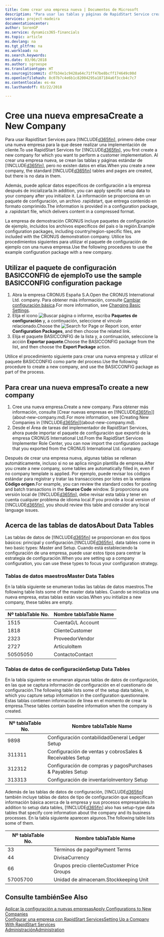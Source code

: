 ```yaml
---
title: Como crear una empresa nueva | Documentos de Microsoft
description: "Para usar las tablas y páginas de RapidStart Service creadas que no tienen datos."
services: project-madeira
documentationcenter: 
author: SorenGP
ms.service: dynamics365-financials
ms.topic: article
ms.devlang: na
ms.tgt_pltfrm: na
ms.workload: na
ms.search.keywords: 
ms.date: 03/06/2018
ms.author: sgroespe
ms.translationtype: HT
ms.sourcegitcommit: d7fb34e1c9428a64c71ff47be8bcff174649c00d
ms.openlocfilehash: 8c07b7c4e6b1c82004295a187184a6f3ccb4c7c7
ms.contentlocale: es-mx
ms.lasthandoff: 03/22/2018

---
```

# <a name="create-a-new-company"></a><span data-ttu-id="18897-103">Cree una nueva empresa</span><span class="sxs-lookup"><span data-stu-id="18897-103">Create a New Company</span></span>
<span data-ttu-id="18897-104">Para usar RapidStart Services para [!INCLUDE[d365fin](includes/d365fin_md.md)], primero debe crear una nueva empresa para la que desee realizar una implementación de cliente.</span><span class="sxs-lookup"><span data-stu-id="18897-104">To use RapidStart Services for [!INCLUDE[d365fin](includes/d365fin_md.md)], you first create a new company for which you want to perform a customer implementation.</span></span> <span data-ttu-id="18897-105">Al crear una empresa nueva, se crean las tablas y páginas estándar de [!INCLUDE[d365fin](includes/d365fin_md.md)], pero no existen datos en ellas.</span><span class="sxs-lookup"><span data-stu-id="18897-105">When you create a new company, the standard [!INCLUDE[d365fin](includes/d365fin_md.md)] tables and pages are created, but there is no data in them.</span></span>

<span data-ttu-id="18897-106">Además, puede aplicar datos específicos de configuración a la empresa después de inicializarla.</span><span class="sxs-lookup"><span data-stu-id="18897-106">In addition, you can apply specific setup data to your company after you initialize it.</span></span> <span data-ttu-id="18897-107">La información se proporciona en un paquete de configuración, un archivo .rapidstart, que entrega contenido en formato comprimido.</span><span class="sxs-lookup"><span data-stu-id="18897-107">The information is provided in a configuration package, a .rapidstart file, which delivers content in a compressed format.</span></span>  

<span data-ttu-id="18897-108">La empresa de demostración CRONUS incluye paquetes de configuración de ejemplo, incluidos los archivos específicos del país o la región.</span><span class="sxs-lookup"><span data-stu-id="18897-108">Example configuration packages, including country/region-specific files, are included with the CRONUS demonstration company.</span></span> <span data-ttu-id="18897-109">Utilice los procedimientos siguientes para utilizar el paquete de configuración de ejemplo con una nueva empresa.</span><span class="sxs-lookup"><span data-stu-id="18897-109">Use the following procedures to use the example configuration package with a new company.</span></span>  

## <a name="to-use-the-sample-basicconfig-configuration-package"></a><span data-ttu-id="18897-110">Utilizar el paquete de configuración BASICCONFIG de ejemplo</span><span class="sxs-lookup"><span data-stu-id="18897-110">To use the sample BASICCONFIG configuration package</span></span>  
1. <span data-ttu-id="18897-111">Abra la empresa CRONUS España S.A.</span><span class="sxs-lookup"><span data-stu-id="18897-111">Open the CRONUS International Ltd. company.</span></span> <span data-ttu-id="18897-112">Para obtener más información, consulte [Cambiar configuración básica](ui-change-basic-settings.md).</span><span class="sxs-lookup"><span data-stu-id="18897-112">For more information, see [Changing Basic Settings](ui-change-basic-settings.md).</span></span>
2. <span data-ttu-id="18897-113">Elija el icono ![Buscar página o informe](media/ui-search/search_small.png "icono Buscar página o informe"), escriba **Paquetes de configuración** y, a continuación, seleccione el vínculo relacionado.</span><span class="sxs-lookup"><span data-stu-id="18897-113">Choose the ![Search for Page or Report](media/ui-search/search_small.png "Search for Page or Report icon") icon, enter **Configuration Packages**, and then choose the related link.</span></span>  
3. <span data-ttu-id="18897-114">Elija el paquete BASICCONFIG de la lista y, a continuación, seleccione la acción **Exportar paquete**.</span><span class="sxs-lookup"><span data-stu-id="18897-114">Choose the BASICCONFIG package from the list, and then choose the **Export Package** action.</span></span>  

<span data-ttu-id="18897-115">Utilice el procedimiento siguiente para crear una nueva empresa y utilizar el paquete BASICCONFIG como parte del proceso.</span><span class="sxs-lookup"><span data-stu-id="18897-115">Use the following procedure to create a new company, and use the BASICCONFIG package as part of the process.</span></span>  

## <a name="to-create-a-new-company"></a><span data-ttu-id="18897-116">Para crear una nueva empresa</span><span class="sxs-lookup"><span data-stu-id="18897-116">To create a new company</span></span>  
1. <span data-ttu-id="18897-117">Cree una nueva empresa.</span><span class="sxs-lookup"><span data-stu-id="18897-117">Create a new company.</span></span> <span data-ttu-id="18897-118">Para obtener más información, consulte [Crear nuevas empresas en [!INCLUDE[d365fin](includes/d365fin_md.md)]](about-new-company.md).</span><span class="sxs-lookup"><span data-stu-id="18897-118">For more information, see [Creating New Companies in [!INCLUDE[d365fin](includes/d365fin_md.md)]](about-new-company.md).</span></span>
2. <span data-ttu-id="18897-119">Desde el Área de tareas del implementador de RapidStart Services, ahora puede importar el paquete de configuración que exportó de la empresa CRONUS International Ltd.</span><span class="sxs-lookup"><span data-stu-id="18897-119">From the RapidStart Services Implementer Role Center, you can now import the configuration package that you exported from the CRONUS International Ltd. company.</span></span>

<span data-ttu-id="18897-120">Después de crear una empresa nueva, algunas tablas se rellenan automáticamente, incluso si no se aplica ningún plantilla de empresa.</span><span class="sxs-lookup"><span data-stu-id="18897-120">After you create a new company, some tables are automatically filled in, even if no company template is applied.</span></span> <span data-ttu-id="18897-121">Por ejemplo, puede revisar los códigos estándar para registrar y tratar las transacciones por lotes en la ventana **Código origen**.</span><span class="sxs-lookup"><span data-stu-id="18897-121">For example, you can review the standard codes for posting and batch transactions in the **Source Code** window.</span></span> <span data-ttu-id="18897-122">Si proporciona una versión local de [!INCLUDE[d365fin](includes/d365fin_md.md)], debe revisar esta tabla y tener en cuenta cualquier problema de idioma local.</span><span class="sxs-lookup"><span data-stu-id="18897-122">If you provide a local version of [!INCLUDE[d365fin](includes/d365fin_md.md)], you should review this table and consider any local language issues.</span></span>

## <a name="about-data-tables"></a><span data-ttu-id="18897-123">Acerca de las tablas de datos</span><span class="sxs-lookup"><span data-stu-id="18897-123">About Data Tables</span></span>
<span data-ttu-id="18897-124">Las tablas de datos de [!INCLUDE[d365fin](includes/d365fin_md.md)] se proporcionan en dos tipos básicos: principal y configuración.</span><span class="sxs-lookup"><span data-stu-id="18897-124">[!INCLUDE[d365fin](includes/d365fin_md.md)], data tables come in two basic types: Master and Setup.</span></span> <span data-ttu-id="18897-125">Cuando está estableciendo la configuración de una empresa, puede usar estos tipos para centrar la estrategia de configuración.</span><span class="sxs-lookup"><span data-stu-id="18897-125">When you are setting up a company configuration, you can use these types to focus your configuration strategy.</span></span>  

### <a name="master-data-tables"></a><span data-ttu-id="18897-126">Tablas de datos maestros</span><span class="sxs-lookup"><span data-stu-id="18897-126">Master Data Tables</span></span>  
<span data-ttu-id="18897-127">En la tabla siguiente se enumeran todas las tablas de datos maestros.</span><span class="sxs-lookup"><span data-stu-id="18897-127">The following table lists some of the master data tables.</span></span> <span data-ttu-id="18897-128">Cuando se inicializa una nueva empresa, estas tablas están vacías.</span><span class="sxs-lookup"><span data-stu-id="18897-128">When you initialize a new company, these tables are empty.</span></span>  

|<span data-ttu-id="18897-129">Nº tabla</span><span class="sxs-lookup"><span data-stu-id="18897-129">Table No.</span></span>|<span data-ttu-id="18897-130">Nombre tabla</span><span class="sxs-lookup"><span data-stu-id="18897-130">Table Name</span></span>|  
|-------------------|--------------------|  
|<span data-ttu-id="18897-131">15</span><span class="sxs-lookup"><span data-stu-id="18897-131">15</span></span>|<span data-ttu-id="18897-132">Cuenta</span><span class="sxs-lookup"><span data-stu-id="18897-132">G/L Account</span></span>|  
|<span data-ttu-id="18897-133">18</span><span class="sxs-lookup"><span data-stu-id="18897-133">18</span></span>|<span data-ttu-id="18897-134">Cliente</span><span class="sxs-lookup"><span data-stu-id="18897-134">Customer</span></span>|  
|<span data-ttu-id="18897-135">23</span><span class="sxs-lookup"><span data-stu-id="18897-135">23</span></span>|<span data-ttu-id="18897-136">Proveedor</span><span class="sxs-lookup"><span data-stu-id="18897-136">Vendor</span></span>|  
|<span data-ttu-id="18897-137">27</span><span class="sxs-lookup"><span data-stu-id="18897-137">27</span></span>|<span data-ttu-id="18897-138">Artículo</span><span class="sxs-lookup"><span data-stu-id="18897-138">Item</span></span>|  
|<span data-ttu-id="18897-139">5050</span><span class="sxs-lookup"><span data-stu-id="18897-139">5050</span></span>|<span data-ttu-id="18897-140">Contacto</span><span class="sxs-lookup"><span data-stu-id="18897-140">Contact</span></span>|  

### <a name="setup-data-tables"></a><span data-ttu-id="18897-141">Tablas de datos de configuración</span><span class="sxs-lookup"><span data-stu-id="18897-141">Setup Data Tables</span></span>  
<span data-ttu-id="18897-142">En la tabla siguiente se enumeran algunas tablas de datos de configuración, en las que se captura información de configuración en el cuestionario de configuración.</span><span class="sxs-lookup"><span data-stu-id="18897-142">The following table lists some of the setup data tables, in which you capture setup information in the configuration questionnaire.</span></span> <span data-ttu-id="18897-143">Estas tablas contienen información de línea en el momento de crear la empresa.</span><span class="sxs-lookup"><span data-stu-id="18897-143">These tables contain baseline information when the company is created.</span></span>  

|<span data-ttu-id="18897-144">Nº tabla</span><span class="sxs-lookup"><span data-stu-id="18897-144">Table No.</span></span>|<span data-ttu-id="18897-145">Nombre tabla</span><span class="sxs-lookup"><span data-stu-id="18897-145">Table Name</span></span>|  
|-------------------|--------------------|  
|<span data-ttu-id="18897-146">98</span><span class="sxs-lookup"><span data-stu-id="18897-146">98</span></span>|<span data-ttu-id="18897-147">Configuración contabilidad</span><span class="sxs-lookup"><span data-stu-id="18897-147">General Ledger Setup</span></span>|  
|<span data-ttu-id="18897-148">311</span><span class="sxs-lookup"><span data-stu-id="18897-148">311</span></span>|<span data-ttu-id="18897-149">Configuración de ventas y cobros</span><span class="sxs-lookup"><span data-stu-id="18897-149">Sales & Receivables Setup</span></span>|  
|<span data-ttu-id="18897-150">312</span><span class="sxs-lookup"><span data-stu-id="18897-150">312</span></span>|<span data-ttu-id="18897-151">Configuración de compras y pagos</span><span class="sxs-lookup"><span data-stu-id="18897-151">Purchases & Payables Setup</span></span>|  
|<span data-ttu-id="18897-152">313</span><span class="sxs-lookup"><span data-stu-id="18897-152">313</span></span>|<span data-ttu-id="18897-153">Configuración de inventario</span><span class="sxs-lookup"><span data-stu-id="18897-153">Inventory Setup</span></span>|  

<span data-ttu-id="18897-154">Además de las tablas de datos de configuración, [!INCLUDE[d365fin](includes/d365fin_md.md)] también incluye tablas de datos de tipo de configuración que especifican información básica acerca de la empresa y sus procesos empresariales.</span><span class="sxs-lookup"><span data-stu-id="18897-154">In addition to setup data tables, [!INCLUDE[d365fin](includes/d365fin_md.md)] also has setup-type data tables that specify core information about the company and its business processes.</span></span> <span data-ttu-id="18897-155">En la tabla siguiente aparecen algunos.</span><span class="sxs-lookup"><span data-stu-id="18897-155">The following table lists some of them.</span></span>  

|<span data-ttu-id="18897-156">Nº tabla</span><span class="sxs-lookup"><span data-stu-id="18897-156">Table No.</span></span>|<span data-ttu-id="18897-157">Nombre tabla</span><span class="sxs-lookup"><span data-stu-id="18897-157">Table Name</span></span>|  
|-------------------|--------------------|  
|<span data-ttu-id="18897-158">3</span><span class="sxs-lookup"><span data-stu-id="18897-158">3</span></span>|<span data-ttu-id="18897-159">Términos de pago</span><span class="sxs-lookup"><span data-stu-id="18897-159">Payment Terms</span></span>|  
|<span data-ttu-id="18897-160">4</span><span class="sxs-lookup"><span data-stu-id="18897-160">4</span></span>|<span data-ttu-id="18897-161">Divisa</span><span class="sxs-lookup"><span data-stu-id="18897-161">Currency</span></span>|  
|<span data-ttu-id="18897-162">6</span><span class="sxs-lookup"><span data-stu-id="18897-162">6</span></span>|<span data-ttu-id="18897-163">Grupos precio cliente</span><span class="sxs-lookup"><span data-stu-id="18897-163">Customer Price Groups</span></span>|  
|<span data-ttu-id="18897-164">5700</span><span class="sxs-lookup"><span data-stu-id="18897-164">5700</span></span>|<span data-ttu-id="18897-165">Unidad de almacenam.</span><span class="sxs-lookup"><span data-stu-id="18897-165">Stockkeeping Unit</span></span>|

  

## <a name="see-also"></a><span data-ttu-id="18897-166">Consulte también</span><span class="sxs-lookup"><span data-stu-id="18897-166">See Also</span></span>  
[<span data-ttu-id="18897-167">Aplicar la configuración a nuevas empresas</span><span class="sxs-lookup"><span data-stu-id="18897-167">Apply Configurations to New Companies</span></span>](admin-apply-configuration-to-new-companies.md)  
[<span data-ttu-id="18897-168">Configurar una empresa con RapidStart Services</span><span class="sxs-lookup"><span data-stu-id="18897-168">Setting Up a Company With RapidStart Services</span></span>](admin-set-up-a-company-with-rapidstart.md)  
[<span data-ttu-id="18897-169">Administración</span><span class="sxs-lookup"><span data-stu-id="18897-169">Administration</span></span>](admin-setup-and-administration.md)

